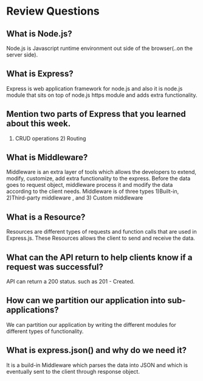 # Review Questions

## What is Node.js?
Node.js is Javascript runtime environment out side of the browser(..on the server side).
## What is Express?
Express is web application framework for node.js and also it is node.js module that sits on top of node.js https module and adds extra functionality.

## Mention two parts of Express that you learned about this week.
1) CRUD operations 2) Routing
## What is Middleware?
Middleware is an extra layer of tools which allows the developers to extend, modify, customize, add extra functionality to the express. Before the data goes to request object, middleware process it and modify the data according to the client needs. Middleware is of three types 1)Built-in, 2)Third-party middleware , and 3) Custom middleware
## What is a Resource?
Resources are different types of requests and function calls that are used in Express.js. These Resources allows the client to send and receive the data.

## What can the API return to help clients know if a request was successful?
API can return a 200 status. such as 201 - Created. 
## How can we partition our application into sub-applications?
We can partition our application by writing the different modules for different types of functionality.

## What is express.json() and why do we need it?
It is a build-in Middleware which parses the data into JSON and which is eventually sent to the client through response object.
